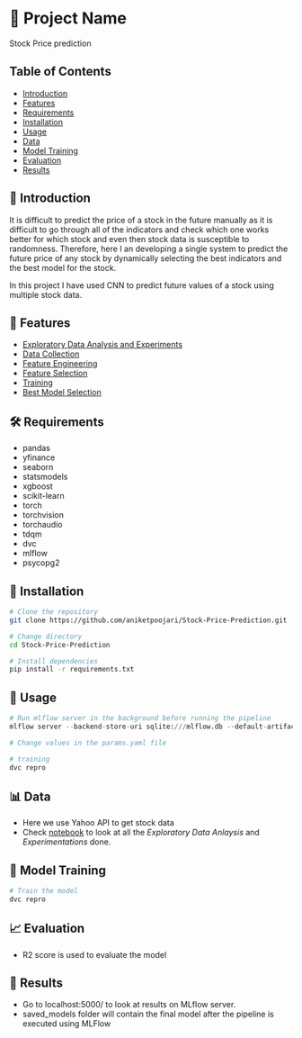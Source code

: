 # 🚀 Project Name

Stock Price prediction

## Table of Contents

- [Introduction](#introduction)
- [Features](#features)
- [Requirements](#requirements)
- [Installation](#installation)
- [Usage](#usage)
- [Data](#data)
- [Model Training](#model-training)
- [Evaluation](#evaluation)
- [Results](#results)

## 📄 Introduction

It is difficult to predict the price of a stock in the future manually as it is difficult to go through all of the indicators and check which one works better for which stock and even then stock data is susceptible to randomness. Therefore, here I an developing a single system to predict the future price of any stock by dynamically selecting the best indicators and the best model for the stock.

In this project I have used CNN to predict future values of a stock using multiple stock data.

## 🌟 Features

- [Exploratory Data Analysis and Experiments](notebooks/Stock-Price-Prediction.ipynb)
- [Data Collection](src/get_data.py)
- [Feature Engineering](src/feature_engineering.py)
- [Feature Selection](src/feature_selection.py)
- [Training](src/training.py)
- [Best Model Selection](src/log_production_model.py)

## 🛠️ Requirements

- pandas
- yfinance
- seaborn
- statsmodels
- xgboost
- scikit-learn
- torch
- torchvision
- torchaudio
- tdqm
- dvc
- mlflow
- psycopg2

## 🚚 Installation

```bash
# Clone the repository
git clone https://github.com/aniketpoojari/Stock-Price-Prediction.git

# Change directory
cd Stock-Price-Prediction

# Install dependencies
pip install -r requirements.txt
```

## 🚀 Usage

```python
# Run mlflow server in the background before running the pipeline
mlflow server --backend-store-uri sqlite:///mlflow.db --default-artifact-root ./artifacts --host 0.0.0.0

# Change values in the params.yaml file

# training
dvc repro
```

## 📊 Data

- Here we use Yahoo API to get stock data
- Check [notebook](notebooks/Stock-Price-Prediction.ipynb) to look at all the _Exploratory Data Anlaysis_ and _Experimentations_ done.

## 🤖 Model Training

```bash
# Train the model
dvc repro
```

## 📈 Evaluation

- R2 score is used to evaluate the model

## 🎉 Results

- Go to localhost:5000/ to look at results on MLflow server.
- saved_models folder will contain the final model after the pipeline is executed using MLFlow
